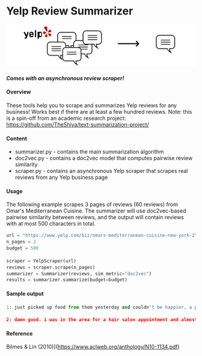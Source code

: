 # Yelp Review Summarizer

<img src="banner.png" alt="art" width="630"/>

#### *Comes with an asynchronous review scraper!*

#### Overview

These tools help you to scrape and summarizes Yelp reviews for any business! Works best if there are at least a few hundred reviews. Note: this is a spin-off from an academic research project: https://github.com/TheShiya/text-summarization-project/

#### Content
* summarizer.py - contains the main summarization algorithm
* doc2vec.py - contains a doc2vec model that computes pairwise review similarity
* scraper.py - contains an asynchronous Yelp scraper that scrapes real reviews from any Yelp business page

#### Usage

The following example scrapes 3 pages of reviews (60 reviews) from Omar's Mediterranean Cuisine. The summarizer will use doc2vec-based pairwise similarity between reviews, and the output will contain reviews with at most 500 characters in total.

```Python
url = "https://www.yelp.com/biz/omars-mediterranean-cuisine-new-york-2"
n_pages = 2
budget = 500

scraper = YelpScraper(url)
reviews = scraper.scrape(n_pages)
summarizer = Summarizer(reviews, sim_metric="doc2vec")
results = summarizer.summarize(budget=budget)
```
#### Sample output
```Python
1: just picked up food from them yesterday and couldn't be happier, a platter comes with two sides and a salad. also added pita and baklava. food was fresh and delicious, they fried the falafel right there. one of the best mediterranean cuisine in new york!

2: damn good. i was in the area for a hair salon appointment and almost missed this. the food is amazing. great quality, ingredients, very filling and delicious. i highly recommend!!!

```

#### Reference
Bilmes & Lin (2010)](https://www.aclweb.org/anthology/N10-1134.pdf)

